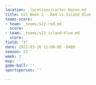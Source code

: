```yaml
---
location: _locations/carter-baron.md
title: S22 Week 2 - Red vs Island Blue
teams-score:
- team: _teams/s22-red.md
  score: 
- team: _teams/s22-island-blue.md
  score: 
field: "3"
date: 2022-03-20 11:00:00 -0400
season: 22
week: 2
mvp: ''
game-ball: ''
sportsperson: ''

---
```

